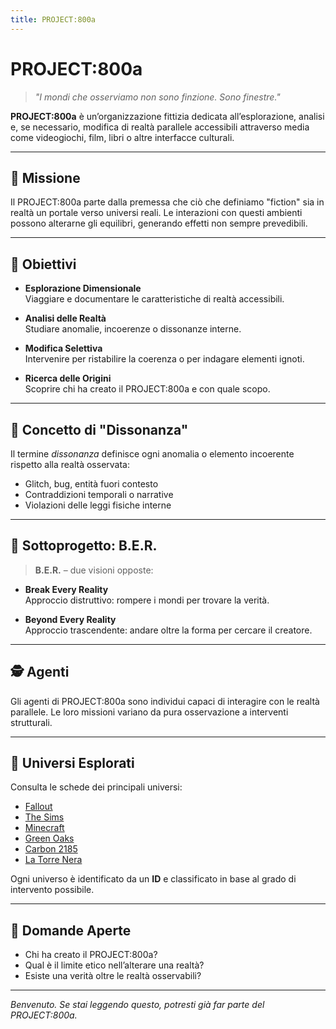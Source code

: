 ```yaml
---
title: PROJECT:800a
---
```


# PROJECT:800a

> *"I mondi che osserviamo non sono finzione. Sono finestre."*

**PROJECT:800a** è un’organizzazione fittizia dedicata all’esplorazione, analisi e, se necessario, modifica di realtà parallele accessibili attraverso media come videogiochi, film, libri o altre interfacce culturali.

---

## 🌌 Missione

Il PROJECT:800a parte dalla premessa che ciò che definiamo "fiction" sia in realtà un portale verso universi reali. Le interazioni con questi ambienti possono alterarne gli equilibri, generando effetti non sempre prevedibili.

---

## 🧭 Obiettivi

- **Esplorazione Dimensionale**  
  Viaggiare e documentare le caratteristiche di realtà accessibili.

- **Analisi delle Realtà**  
  Studiare anomalie, incoerenze o dissonanze interne.

- **Modifica Selettiva**  
  Intervenire per ristabilire la coerenza o per indagare elementi ignoti.

- **Ricerca delle Origini**  
  Scoprire chi ha creato il PROJECT:800a e con quale scopo.

---

## 🧨 Concetto di "Dissonanza"

Il termine *dissonanza* definisce ogni anomalia o elemento incoerente rispetto alla realtà osservata:

- Glitch, bug, entità fuori contesto
- Contraddizioni temporali o narrative
- Violazioni delle leggi fisiche interne

---

## 🧪 Sottoprogetto: B.E.R.

> **B.E.R.** – due visioni opposte:

- **Break Every Reality**  
  Approccio distruttivo: rompere i mondi per trovare la verità.

- **Beyond Every Reality**  
  Approccio trascendente: andare oltre la forma per cercare il creatore.

---

## 🕵️ Agenti

Gli agenti di PROJECT:800a sono individui capaci di interagire con le realtà parallele. Le loro missioni variano da pura osservazione a interventi strutturali.

---

## 📂 Universi Esplorati

Consulta le schede dei principali universi:

- [Fallout](fallout.md)
- [The Sims](thesims.md)
- [Minecraft](minecraft.md)
- [Green Oaks](greenoaks.md)
- [Carbon 2185](carbon2185.md)
- [La Torre Nera](thedarktower.md)

Ogni universo è identificato da un **ID** e classificato in base al grado di intervento possibile.

---

## 🧩 Domande Aperte

- Chi ha creato il PROJECT:800a?
- Qual è il limite etico nell’alterare una realtà?
- Esiste una verità oltre le realtà osservabili?

---

*Benvenuto. Se stai leggendo questo, potresti già far parte del PROJECT:800a.*

